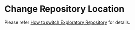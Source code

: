 # Change Repository Location

Please refer [How to switch Exploratory Repository](https://exploratory.io/note/2ac8ae888097/How-to-switch-Exploratory-Repository-qbL9uzp2nk) for details.